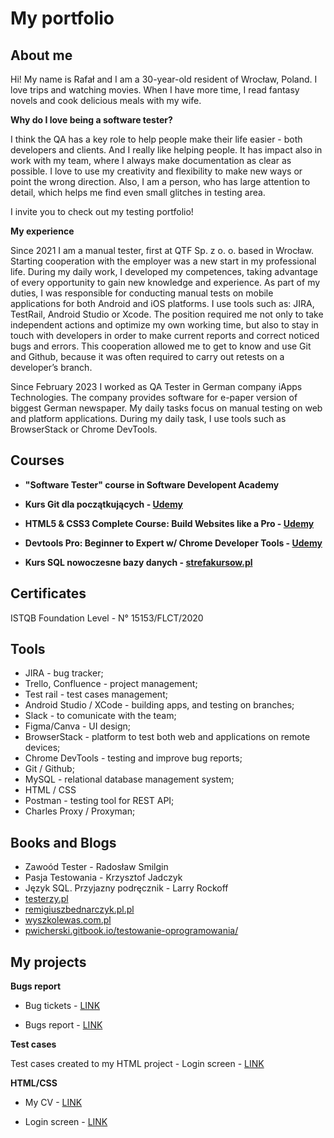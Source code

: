 # My portfolio

## About me

Hi! My name is Rafał and I am a 30-year-old resident of Wrocław, Poland. I love trips and watching movies. When I have more time, I read fantasy novels and cook delicious meals with my wife.

**Why do I love being a software tester?** 

I think the QA has a key role to help people make their life easier - both developers and clients. And I really like helping people. It has impact also in work with my team, where I always make documentation as clear as possible. I love to use my creativity and flexibility to make new ways or point the wrong direction. Also, I am a person, who has large attention to detail, which helps me find even small glitches in testing area.

I invite you to check out my testing portfolio!

**My experience**

Since 2021 I am a manual tester, first at QTF Sp. z o. o. based in Wrocław. Starting cooperation with the employer was a new start in my professional life. During my daily work, I developed my competences, taking advantage of every opportunity to gain new knowledge and experience. As part of my duties, I was responsible for conducting manual tests on mobile applications for both Android and iOS platforms. I use tools such as: JIRA, TestRail, Android Studio or Xcode. The position required me not only to take independent actions and optimize my own working time, but also to stay in touch with developers in order to make current reports and correct noticed bugs and errors. This cooperation allowed me to get to know and use Git and Github, because it was often required to carry out retests on a developer’s branch.

Since February 2023 I worked as QA Tester in German company iApps Technologies. The company provides software for e-paper version of biggest German newspaper. My daily tasks focus on manual testing on web and platform applications. During my daily task, I use tools such as BrowserStack or Chrome DevTools.

## Courses

* **"Software Tester" course in Software Developent Academy**
* **Kurs Git dla początkujących - [Udemy](https://www.udemy.com/course/kurs-gita/)**
* **HTML5 & CSS3 Complete Course: Build Websites like a Pro - [Udemy](https://www.udemy.com/course/html5-css-fundamentals/)**
* **Devtools Pro: Beginner to Expert w/ Chrome Developer Tools - [Udemy](https://www.udemy.com/course/master-google-chrome-developer-tools/)**

* **Kurs SQL nowoczesne bazy danych - [strefakursow.pl](https://strefakursow.pl/kursy/programowanie/kurs_sql_nowoczesne_bazy_danych.html)**


## Certificates

ISTQB Foundation Level - N° 15153/FLCT/2020

## Tools

* JIRA - bug tracker;
* Trello, Confluence - project management;
* Test rail - test cases management;
* Android Studio / XCode - building apps, and testing on branches;
* Slack - to comunicate with the team;
* Figma/Canva - UI design;
* BrowserStack - platform to test both web and applications on remote devices;
* Chrome DevTools - testing and improve bug reports;
* Git / Github;
* MySQL - relational database management system;
* HTML / CSS
* Postman - testing tool for REST API;
* Charles Proxy / Proxyman;

## Books and Blogs

* Zawoód Tester - Radosław Smilgin
* Pasja Testowania - Krzysztof Jadczyk
* Język SQL. Przyjazny podręcznik - Larry Rockoff
* [testerzy.pl](https://testerzy.pl)
* [remigiuszbednarczyk.pl.pl](https://remigiuszbednarczyk.pl)
* [wyszkolewas.com.pl](https://wyszkolewas.com.pl/blog/)
* [pwicherski.gitbook.io/testowanie-oprogramowania/](https://pwicherski.gitbook.io/testowanie-oprogramowania/)

## My projects

**Bugs report**

* Bug tickets - [LINK](https://drive.google.com/file/d/1gKTbbRLqIvESifMeVjEVMT3KGH9pjhl9/view?usp=sharing)

* Bugs report - [LINK](https://docs.google.com/spreadsheets/d/1carFRfz13E_EJ43DCgqXdRR2b5ozVPhV/edit?rtpof=true#gid=446805955)

**Test cases**

Test cases created to my HTML project - Login screen - [LINK](https://docs.google.com/spreadsheets/d/1gaDp-duLA9gXX1idqFF7ElCNGOZ0ADYo/edit#gid=1652753228)

**HTML/CSS**

* My CV - [LINK](https://rafalswiderekcv.netlify.app/)

* Login screen - [LINK](https://magenta-smakager-a9648f.netlify.app/)

